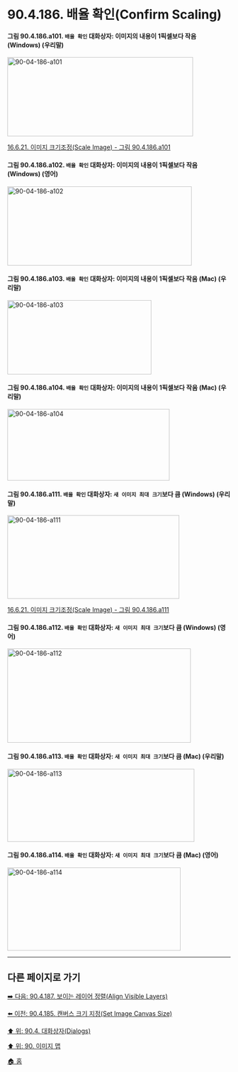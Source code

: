 # 90.4.186. 배율 확인(Confirm Scaling)

<a id="90-04-186-a101"></a>

#### 그림 90.4.186.a101. `배율 확인` 대화상자: 이미지의 내용이 1픽셀보다 작음 (Windows) (우리말)
<img width="419" height="178" alt="90-04-186-a101" src="https://github.com/user-attachments/assets/b391114c-ab6d-4d84-b10a-a31aed5ac3d7" />

[16.6.21. 이미지 크기조정(Scale Image) - 그림 90.4.186.a101](./16-06-21-00-scale-image.md#90-04-186-a101)

<a id="90-04-186-a102"></a>

#### 그림 90.4.186.a102. `배율 확인` 대화상자: 이미지의 내용이 1픽셀보다 작음 (Windows) (영어)
<img width="416" height="178" alt="90-04-186-a102" src="https://github.com/user-attachments/assets/39de95fd-50d1-4cec-9f78-af57ec5fd0c1" />

<a id="90-04-186-a103"></a>

#### 그림 90.4.186.a103. `배율 확인` 대화상자: 이미지의 내용이 1픽셀보다 작음 (Mac) (우리말)
<img width="325" height="167" alt="90-04-186-a103" src="https://github.com/user-attachments/assets/9741e114-8728-472f-8db9-4703ab9a4f63" />

<a id="90-04-186-a104"></a>

#### 그림 90.4.186.a104. `배율 확인` 대화상자: 이미지의 내용이 1픽셀보다 작음 (Mac) (우리말)
<img width="366" height="161" alt="90-04-186-a104" src="https://github.com/user-attachments/assets/ae7552e0-879c-4c9a-9b42-866f5a7d971a" />

<a id="90-04-186-a111"></a>

#### 그림 90.4.186.a111. `배율 확인` 대화상자: `새 이미지 최대 크기`보다 큼 (Windows) (우리말)
<img width="388" height="188" alt="90-04-186-a111" src="https://github.com/user-attachments/assets/dcf35322-1951-4c67-a5e5-e3826547a1de" />

[16.6.21. 이미지 크기조정(Scale Image) - 그림 90.4.186.a111](./16-06-21-00-scale-image.md#90-04-186-a111)

<a id="90-04-186-a112"></a>

#### 그림 90.4.186.a112. `배율 확인` 대화상자: `새 이미지 최대 크기`보다 큼 (Windows) (영어)
<img width="414" height="212" alt="90-04-186-a112" src="https://github.com/user-attachments/assets/c7e38347-ad47-4723-905e-458db1d712a6" />

<a id="90-04-186-a113"></a>

#### 그림 90.4.186.a113. `배율 확인` 대화상자: `새 이미지 최대 크기`보다 큼 (Mac) (우리말)
<img width="422" height="164" alt="90-04-186-a113" src="https://github.com/user-attachments/assets/69264aba-dc59-4044-a554-6a31a6633402" />

<a id="90-04-186-a114"></a>

#### 그림 90.4.186.a114. `배율 확인` 대화상자: `새 이미지 최대 크기`보다 큼 (Mac) (영어)
<img width="391" height="187" alt="90-04-186-a114" src="https://github.com/user-attachments/assets/968f8c23-2c56-4a4d-a0a4-f34bc305ec1b" />

***

## 다른 페이지로 가기

[➡️ 다음: 90.4.187. 보이는 레이어 정렬(Align Visible Layers)](./90-04-0187-align_visible_layers.md)

[⬅️ 이전: 90.4.185. 캔버스 크기 지정(Set Image Canvas Size)](./90-04-0185-set_image_canvas_size.md)

[⬆️ 위: 90.4. 대화상자(Dialogs)](./90-04-0000-dialogs.md)

[⬆️ 위: 90. 이미지 맵](./90-00-image-map.md)

[🏠 홈](./00-home.md)